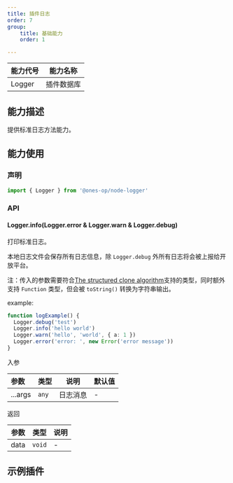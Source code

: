 ```yaml
---
title: 插件日志
order: 7
group:
    title: 基础能力
    order: 1

---
```


| 能力代号 | 能力名称   |
| -------- | ---------- |
| Logger   | 插件数据库 |

## 能力描述

提供标准日志方法能力。

## 能力使用

### 声明

```ts
import { Logger } from '@ones-op/node-logger'
```

### API

#### Logger.info(Logger.error & Logger.warn & Logger.debug)

打印标准日志。

本地日志文件会保存所有日志信息，除 `Logger.debug` 外所有日志将会被上报给开放平台。

注：传入的参数需要符合[The structured clone algorithm](https://developer.mozilla.org/en-US/docs/Web/API/Web_Workers_API/Structured_clone_algorithm)支持的类型，同时额外支持 `Function` 类型，但会被 `toString()` 转换为字符串输出。

example: 

```ts
function logExample() {
  Logger.debug('test')
  Logger.info('hello world')
  Logger.warn('hello', 'world', { a: 1 })
  Logger.error('error: ', new Error('error message'))
}
```

入参

| 参数    | 类型  | 说明     | 默认值 |
| :------ | ----- | -------- | ------ |
| ...args | `any` | 日志消息 | -      |

返回

| 参数 | 类型   | 说明 |
| ---- | ------ | ---- |
| data | `void` | -    |

## 示例插件

